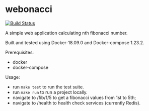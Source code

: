 # webonacci

[![Build Status](https://travis-ci.org/krigar1184/webonacci.svg?branch=master)](https://travis-ci.org/krigar1184/webonacci)

A simple web application calculating nth fibonacci number.

Built and tested using Docker-18.09.0 and Docker-compose 1.23.2.

Prerequisites:
- docker
- docker-compose

Usage:
- run `make test` to run the test suite.
- run `make run` to run a project locally.
- navigate to /fib/1/5 to get a fibonacci values from 1st to 5th;
- navigate to /health to health check services (currently Redis).
